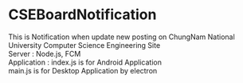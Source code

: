 # CSEBoardNotification
This is Notification when update new posting on ChungNam National University Computer Science Engineering Site<br/>
Server : Node.js, FCM<br/>
Application : 
index.js is for Android Application <br/>
main.js is for Desktop Application by electron
